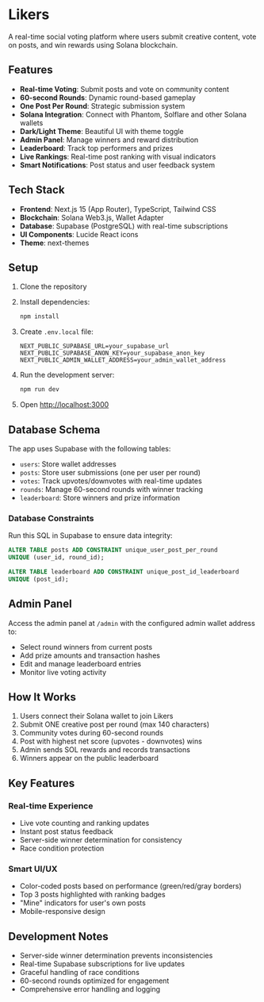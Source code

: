 # Likers

A real-time social voting platform where users submit creative content, vote on posts, and win rewards using Solana blockchain.

## Features

- **Real-time Voting**: Submit posts and vote on community content
- **60-second Rounds**: Dynamic round-based gameplay 
- **One Post Per Round**: Strategic submission system
- **Solana Integration**: Connect with Phantom, Solflare and other Solana wallets
- **Dark/Light Theme**: Beautiful UI with theme toggle
- **Admin Panel**: Manage winners and reward distribution
- **Leaderboard**: Track top performers and prizes
- **Live Rankings**: Real-time post ranking with visual indicators
- **Smart Notifications**: Post status and user feedback system

## Tech Stack

- **Frontend**: Next.js 15 (App Router), TypeScript, Tailwind CSS
- **Blockchain**: Solana Web3.js, Wallet Adapter
- **Database**: Supabase (PostgreSQL) with real-time subscriptions
- **UI Components**: Lucide React icons
- **Theme**: next-themes

## Setup

1. Clone the repository
2. Install dependencies:
   ```bash
   npm install
   ```

3. Create `.env.local` file:
   ```env
   NEXT_PUBLIC_SUPABASE_URL=your_supabase_url
   NEXT_PUBLIC_SUPABASE_ANON_KEY=your_supabase_anon_key
   NEXT_PUBLIC_ADMIN_WALLET_ADDRESS=your_admin_wallet_address
   ```

4. Run the development server:
   ```bash
   npm run dev
   ```

5. Open [http://localhost:3000](http://localhost:3000)

## Database Schema

The app uses Supabase with the following tables:

- `users`: Store wallet addresses
- `posts`: Store user submissions (one per user per round)
- `votes`: Track upvotes/downvotes with real-time updates
- `rounds`: Manage 60-second rounds with winner tracking
- `leaderboard`: Store winners and prize information

### Database Constraints

Run this SQL in Supabase to ensure data integrity:

```sql
ALTER TABLE posts ADD CONSTRAINT unique_user_post_per_round 
UNIQUE (user_id, round_id);

ALTER TABLE leaderboard ADD CONSTRAINT unique_post_id_leaderboard 
UNIQUE (post_id);
```

## Admin Panel

Access the admin panel at `/admin` with the configured admin wallet address to:

- Select round winners from current posts
- Add prize amounts and transaction hashes
- Edit and manage leaderboard entries
- Monitor live voting activity

## How It Works

1. Users connect their Solana wallet to join Likers
2. Submit ONE creative post per round (max 140 characters)
3. Community votes during 60-second rounds
4. Post with highest net score (upvotes - downvotes) wins
5. Admin sends SOL rewards and records transactions
6. Winners appear on the public leaderboard

## Key Features

### Real-time Experience
- Live vote counting and ranking updates
- Instant post status feedback
- Server-side winner determination for consistency
- Race condition protection

### Smart UI/UX
- Color-coded posts based on performance (green/red/gray borders)
- Top 3 posts highlighted with ranking badges
- "Mine" indicators for user's own posts
- Mobile-responsive design

## Development Notes

- Server-side winner determination prevents inconsistencies
- Real-time Supabase subscriptions for live updates
- Graceful handling of race conditions
- 60-second rounds optimized for engagement
- Comprehensive error handling and logging
